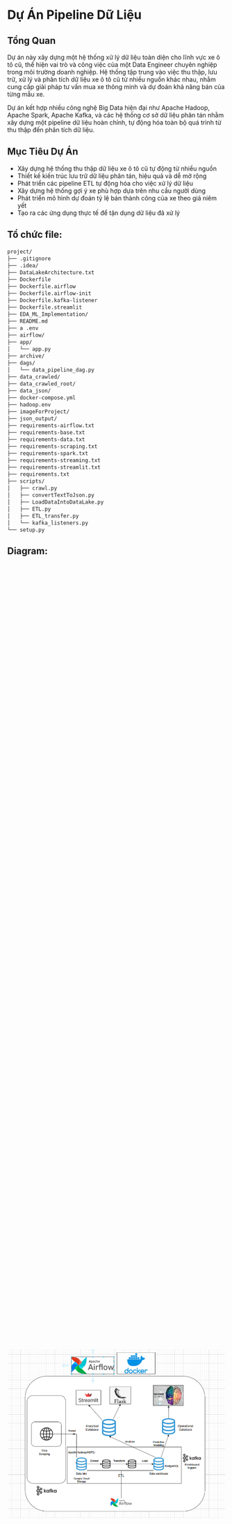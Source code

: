 # Dự Án Pipeline Dữ Liệu

## Tổng Quan

Dự án này xây dựng một hệ thống xử lý dữ liệu toàn diện cho lĩnh vực xe ô tô cũ, thể hiện vai trò và công việc của một Data Engineer chuyên nghiệp trong môi trường doanh nghiệp. Hệ thống tập trung vào việc thu thập, lưu trữ, xử lý và phân tích dữ liệu xe ô tô cũ từ nhiều nguồn khác nhau, nhằm cung cấp giải pháp tư vấn mua xe thông minh và dự đoán khả năng bán của từng mẫu xe.

Dự án kết hợp nhiều công nghệ Big Data hiện đại như Apache Hadoop, Apache Spark, Apache Kafka, và các hệ thống cơ sở dữ liệu phân tán nhằm xây dựng một pipeline dữ liệu hoàn chỉnh, tự động hóa toàn bộ quá trình từ thu thập đến phân tích dữ liệu.

## Mục Tiêu Dự Án
- Xây dựng hệ thống thu thập dữ liệu xe ô tô cũ tự động từ nhiều nguồn
- Thiết kế kiến trúc lưu trữ dữ liệu phân tán, hiệu quả và dễ mở rộng
- Phát triển các pipeline ETL tự động hóa cho việc xử lý dữ liệu
- Xây dựng hệ thống gợi ý xe phù hợp dựa trên nhu cầu người dùng
- Phát triển mô hình dự đoán tỷ lệ bán thành công của xe theo giá niêm yết
- Tạo ra các ứng dụng thực tế để tận dụng dữ liệu đã xử lý

## Tổ chức file:
```
project/
├── .gitignore
├── .idea/
├── DataLakeArchitecture.txt
├── Dockerfile
├── Dockerfile.airflow
├── Dockerfile.airflow-init
├── Dockerfile.kafka-listener
├── Dockerfile.streamlit
├── EDA_ML_Implementation/
├── README.md
├── a .env
├── airflow/
├── app/
│   └── app.py
├── archive/
├── dags/
│   └── data_pipeline_dag.py
├── data_crawled/
├── data_crawled_root/
├── data_json/
├── docker-compose.yml
├── hadoop.env
├── imageForProject/
├── json_output/
├── requirements-airflow.txt
├── requirements-base.txt
├── requirements-data.txt
├── requirements-scraping.txt
├── requirements-spark.txt
├── requirements-streaming.txt
├── requirements-streamlit.txt
├── requirements.txt
├── scripts/
│   ├── crawl.py
│   ├── convertTextToJson.py
│   ├── LoadDataIntoDataLake.py
│   ├── ETL.py
│   ├── ETL_transfer.py
│   └── kafka_listeners.py
└── setup.py
```
## Diagram:
  <div style="display: flex; justify-content: center; align-items: center; height: 100vh;">
      <img src="https://github.com/VietDucFCB/CarInsight-End-to-End-Data-Engineering-for-Used-Cars/blob/main/imageForProject/diagram.png" width="500"/>
  </div>
  
## Kiến Trúc Pipeline:
```
┌────────────┐    ┌────────────┐    ┌──────────────────┐    ┌────────┐    ┌────────────┐
│            │    │            │    │                  │    │        │    │            │
│  crawl.py  ├───►│convertText ├───►│LoadDataIntoData  ├───►│  Kafka ├───►│   ETL.py   │
│            │    │ToJson.py   │    │Lake.py           │    │        │    │            │
└────────────┘    └────────────┘    └──────────────────┘    └────┬───┘    └─────┬──────┘
                                                                 │              │
                                                                 │              │
                                                                 │              ▼
                                                                 │        ┌──────────────┐
                                                                 │        │              │
                                                                 │        │Data Warehouse│
                                                                 │        │              │
                                                                 │        └──────┬───────┘
                                                                 │               │
                                                                 │               │
                                                                 ▼               ▼
                                                           ┌─────────┐    ┌──────────────┐
                                                           │         │    │              │
                                                           │  app.py │◄───┤     Kafka    │
                                                           │         │    │              │
                                                           └─────────┘    └──────────────┘
```

## Các Thành Phần Chính

- **Thu Thập Dữ Liệu**: 
  - Script `crawl.py` được thiết lập để trích xuất dữ liệu từ các trang web khác nhau. Nó hỗ trợ thu thập dữ liệu tự động theo lịch trình đã định và có khả năng xử lý nhiều định dạng dữ liệu.
  
- **Biến Đổi Dữ Liệu**: 
  - Script `convertTextToJson.py` chuyển đổi dữ liệu thô từ các nguồn dạng văn bản thành định dạng JSON. 
  - Các script ETL khác chịu trách nhiệm làm sạch, định dạng lại dữ liệu và tạo điều kiện thuận lợi cho quá trình xử lý tiếp theo.

- **Lưu Trữ Dữ Liệu**: 
  - Hệ thống sử dụng HDFS để lưu trữ dữ liệu dưới dạng “data lake”, đảm bảo dữ liệu thô và đã qua xử lý được lưu giữ lâu dài và có thể truy xuất hiệu quả.

- **Xử Lý Dữ Liệu**: 
  - Apache Airflow được cấu hình để điều phối các quy trình làm việc phức tạp, từ việc chạy các pipeline của quá trình ETL đến việc thực thi các tác vụ xử lý dữ liệu theo lịch trình.

- **Hệ Thống Sự Kiện**: 
  - Kafka được triển khai để giám sát và kích hoạt các hành động dựa trên sự kiện dữ liệu. Điều này giúp hệ thống phản ứng nhanh với các thay đổi dữ liệu cũng như bất kỳ cảnh báo nào từ hệ thống.

- **Kho Dữ Liệu**: 
  - Dữ liệu có cấu trúc được nạp vào cơ sở dữ liệu PostgreSQL, giúp việc truy vấn và phân tích dữ liệu trở nên dễ dàng và nhanh chóng.

- **Ứng Dụng**: 
  - Một ứng dụng web được phát triển trên nền tảng Streamlit cung cấp giao diện trực quan để tư vấn mua xe, cho phép người dùng tương tác và ra quyết định dựa trên các phân tích dữ liệu.
  
- **CI/CD**: 
  - GitHub Actions được sử dụng để tự động hóa việc kiểm tra, xây dựng và triển khai các pipeline, đảm bảo rằng mỗi thay đổi trong codebase đều được kiểm tra nghiêm ngặt trước khi phát hành.

## Quy Trình Xử Lý Dữ Liệu

1. **Thu Thập Dữ Liệu**: 
   - Crawler định kỳ chạy theo lịch trình để thu thập dữ liệu về xe ô tô cũ từ nhiều nguồn đa dạng. Quá trình này đảm bảo tất cả các nguồn dữ liệu liên quan đều được thu thập một cách đầy đủ.

2. **Lưu Trữ Thô**: 
   - Dữ liệu thu thập được ban đầu được lưu trữ dưới dạng JSON trong hệ thống tệp cục bộ, tạo thành kho chứa dữ liệu thô cho các bước xử lý tiếp theo.

3. **Nạp Vào Data Lake**: 
   - Sau khi thu thập, dữ liệu được chuyển từ hệ thống tệp cục bộ vào Data Lake trên HDFS, đảm bảo dung lượng lưu trữ lớn và khả năng truy xuất dữ liệu hiệu quả.

4. **ETL Cơ Bản**: 
   - Quá trình ETL (Extract, Transform, Load) cơ bản được thực hiện: dữ liệu thô được làm sạch, chuyển đổi, và nạp lại vào HDFS nhằm chuẩn bị cho quá trình xử lý chuyên sâu.

5. **Phân Vùng Dữ Liệu**: 
   - Dữ liệu trong HDFS được tổ chức lại theo cấu trúc phân vùng hợp lý, tối ưu hóa cho các tác vụ truy vấn và phân tích sau này.

6. **Xử Lý Nâng Cao**: 
   - Apache Spark được sử dụng để thực hiện các phân tích phức tạp trên dữ liệu; từ việc tính toán thống kê đến xây dựng mô hình dự đoán, Spark tạo ra các insights giá trị từ dữ liệu.

7. **Tải Vào Kho Dữ Liệu Chuyên Dụng**:
   - Các tập dữ liệu sau khi qua xử lý được chia tải vào các kho dữ liệu chuyên biệt:
     - Dữ liệu cho hệ thống tư vấn xe, giúp người dùng có được thông tin và phân tích chi tiết.
     - Dữ liệu cho hệ thống dự đoán bán hàng nhằm hỗ trợ đưa ra các kế hoạch kinh doanh chính xác.

8. **Ứng Dụng**:
   - **API**: Xây dựng API cho hệ thống tư vấn xe, cho phép truy vấn dữ liệu theo yêu cầu và đưa ra các phân tích theo thời gian thực.
   - **Công Cụ Phân Tích và Dự Đoán**: Triển khai các công cụ phân tích trực quan và dự đoán khả năng bán hàng, giúp ban quản lý có được cái nhìn tổng quan và ra quyết định chính xác.

9. **Phân Phối Quy Trình Làm Việc**:
   - Tất cả các bước quy trình xử lý dữ liệu được điều phối và tự động hóa thông qua Apache Airflow, giúp đảm bảo tính liên tục và hiệu quả trong toàn bộ hệ thống.

## Cách xây dựng
# Hướng Dẫn Cài Đặt và Sử Dụng Docker Cho Dự Án

## 1. Cài Đặt Docker Desktop

- Truy cập trang chủ của Docker: [Docker Desktop Download](https://www.docker.com/products/docker-desktop)
- Tải phiên bản Docker Desktop phù hợp với hệ điều hành của bạn (Windows hoặc Mac).
- Chạy file cài đặt và làm theo hướng dẫn trên màn hình để cài đặt Docker Desktop.
- Sau khi cài đặt xong, mở Docker Desktop để đảm bảo Docker đã chạy thành công. Bạn có thể kiểm tra bằng cách chạy lệnh sau trong terminal:
  
  ```bash
  docker --version
  ```

## 2. Cài Đặt Git

Nếu bạn chưa cài đặt Git, hãy tải từ trang chủ: [Git Downloads](https://git-scm.com/downloads) và làm theo hướng dẫn cài đặt tương ứng với hệ điều hành của bạn.

## 3. Clone Repository

Mở terminal hoặc Command Prompt, di chuyển đến thư mục mà bạn muốn lưu trữ dự án, sau đó clone repo từ GitHub bằng lệnh:

```bash
git clone https://github.com/VietDucFCB/CarInsight-End-to-End-Data-Engineering-for-Used-Cars.git
```

Vào thư mục dự án đã clone về:

```bash
cd CarInsight-End-to-End-Data-Engineering-for-Used-Cars
```

## 4. Build Docker Image

Trong thư mục chứa file `Dockerfile` (thường nằm ở root của dự án), bạn sẽ build image bằng lệnh sau. Bạn có thể thay `your-image-name` thành tên image mong muốn:

```bash
docker build -t your-image-name .
```

Lệnh này sẽ đọc file `Dockerfile` và build image dựa trên các chỉ dẫn bên trong.

## 5. Chạy Docker Container

Sau khi image được build thành công, bạn có thể chạy container bằng lệnh:

```bash
docker run -d -p 8080:80 --name your-container-name your-image-name
```

Trong đó:
- `-d` chạy container dưới dạng background.
- `-p 8080:80` ánh xạ cổng 80 bên trong container sang cổng 8080 trên host. Tùy chỉnh theo nhu cầu của bạn.
- `--name your-container-name` đặt tên cho container.
- `your-image-name` là tên image bạn đã build ở bước trước.

Bạn có thể kiểm tra các container đang chạy bằng lệnh:

```bash
docker ps
```

Để dừng container, sử dụng:

```bash
docker stop your-container-name
```

Để khởi động lại container, dùng:

```bash
docker start your-container-name
```

## 6. Kiểm Tra Ứng Dụng

Sau khi container đã chạy, mở trình duyệt và truy cập địa chỉ: [http://localhost:8080](http://localhost:8080) (hoặc cổng bạn đã cấu hình) để kiểm tra ứng dụng hoạt động.

---

Với các bước trên, bạn đã hoàn thành quá trình cài đặt Docker Desktop, clone repo và build cũng như chạy Docker container cho dự án.


## Hệ thống tư vấn gợi ý mua xe theo yêu cầu của khách hàng:
Người dùng thông qua các thông tin sau: Năm sản xuất, nhà sản xuất xe mong muốn, Giá trong một phạm vi nhất định, có chính sách trả góp hay không, v.v ... Loại động cơ nào, sử dụng nhiên liệu nào và một số đặc điểm nếu cần thiết. Ứng dụng sẽ truy vấn cơ sở dữ liệu có sẵn trong PostgreSQL, thông tin được nhập bởi người dùng có thể trống, sau đó đầu ra sẽ là tất cả thông tin của xe theo yêu cầu của nhà nhập khẩu và được sắp xếp bằng cách tăng giá.

  <div style="display: flex; justify-content: center; align-items: center; height: 100vh;">
      <img src="https://github.com/VietDucFCB/ProjectSummer2024/blob/main/2.png" width="900"/>
  </div>
  
[Used car recomendation system](https://carinsight-end-to-end-data-engineering-for-used-cars-myh5xntg3.streamlit.app/)

## Mô hình Machine Learning dự doán khi nào xe có thể được bán trong tương lai:

  <div style="display: flex; justify-content: center; align-items: center; height: 100vh;">
      <img src="https://github.com/VietDucFCB/ProjectSummer2024/blob/main/9.png" width="500"/>
  </div>
